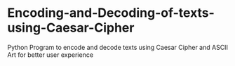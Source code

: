 # Encoding-and-Decoding-of-texts-using-Caesar-Cipher

Python Program to encode and decode texts using Caesar Cipher and ASCII Art for better user experience 
